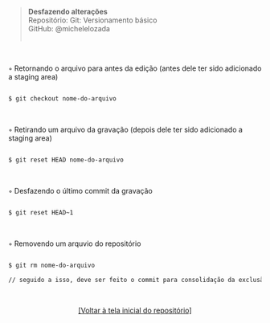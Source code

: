 > **Desfazendo alterações**    
> Repositório: Git: Versionamento básico  
> GitHub: @michelelozada  
&nbsp;
     
&nbsp;  

◦ Retornando o arquivo para antes da edição (antes dele ter sido adicionado a staging area)  
```sh

$ git checkout nome-do-arquivo
```

&nbsp;

◦ Retirando um arquivo da gravação (depois dele ter sido adicionado a staging area)    
```sh

$ git reset HEAD nome-do-arquivo
```

&nbsp;

◦ Desfazendo o último commit da gravação  
```sh

$ git reset HEAD~1   
```

&nbsp;

◦ Removendo um arquvio do repositório
```sh

$ git rm nome-do-arquivo

// seguido a isso, deve ser feito o commit para consolidação da exclusão
``` 
&nbsp;

<div align="center">
<a href="https://github.com/michelelozada/Git-Versionamento-Basico">[Voltar à tela inicial do repositório]</a>
</div>